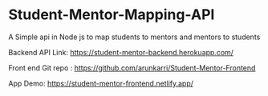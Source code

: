 # Student-Mentor-Mapping-API
A Simple api in Node js to map students to mentors and mentors to students


Backend API Link: https://student-mentor-backend.herokuapp.com/

Front end Git repo :  https://github.com/arunkarri/Student-Mentor-Frontend

App Demo: https://student-mentor-frontend.netlify.app/
